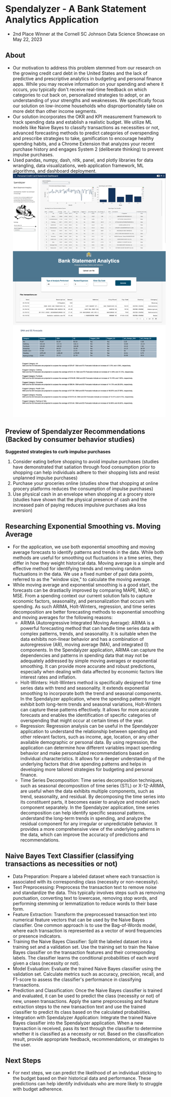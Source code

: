 # Spendalyzer - A Bank Statement Analytics Application
* 2nd Place Winner at the Cornell SC Johnson Data Science Showcase on May 22, 2023

## About
* Our motivation to address this problem stemmed from our research on the growing credit card debt in the United States and the lack of predictive and prescriptive analytics in budgeting and personal finance apps. While you may receive information on your spending and where it occurs, you typically don't receive real-time feedback on which categories to cut back on, personalized strategies to adopt, or an understanding of your strengths and weaknesses. We specifically focus our solution on low-income households who disproportionately take on more debt than other income segments.<br>
* Our solution incorporates the OKR and KPI measurement framework to track spending data and establish a realistic budget. We utilize ML models like Naive Bayes to classify transactions as necessities or not, advanced forecasting methods to predict categories of overspending and prescribe strategies to take, gamification to encourage healthy spending habits, and a Chrome Extension that analyzes your recent purchase history and engages System 2 (deliberate thinking) to prevent impulse purchases.<br>
* Used pandas, numpy, dash, nltk, panel, and plotly libraries for data wrangling, data visualizations, web application framework, ML algorithms, and dashboard deployment.
![Dashboard](/images/dashboard.jpeg)
![Spendalyzer](/images/Spendalyzer.png)
![Recommendations](/images/SMA-and-ES-Forecasting.png)

## Preview of Spendalyzer Recommendations (Backed by consumer behavior studies)
**Suggested strategies to curb impulse purchases**
1. Consider eating before shopping to avoid impulse purchases (studies have demonstrated that satiation through food consumption prior to shopping can help individuals adhere to their shopping lists and resist unplanned impulse purchases)
2. Purchase your groceries online (studies show that shopping at online grocery platforms reduces the consumption of impulse purchases)
3. Use physical cash in an envelope when shopping at a grocery store (studies have shown that the physical presence of cash and the increased pain of paying reduces impulsive purchases aka loss aversion)  

## Researching Exponential Smoothing vs. Moving Average
* For the application, we use both exponential smoothing and moving average forecasts to identify patterns and trends in the data. While both methods are useful for smoothing out fluctuations in a time series, they differ in how they weight historical data. Moving average is a simple and effective method for identifying trends and removing random fluctuations in the data. We use a fixed number of past data points, referred to as the "window size," to calculate the moving average.
* While moving average and exponential smoothing is a good start, the forecasts can be drastiaclly improved by comparing MAPE, MAD, or MSE. From a spending context our current solution fails to capture economic factors, seasonality, and personalization that occurs with spending. As such ARIMA, Holt-Winters, regression, and time series decomposition are better forecasting methods to exponential smoothing and moving averages for the following reasons:
  * ARIMA (Autoregressive Integrated Moving Average): ARIMA is a powerful forecasting method that can handle time series data with complex patterns, trends, and seasonality. It is suitable when the data exhibits non-linear behavior and has a combination of autoregressive (AR), moving average (MA), and integrated (I) components. In the Spendalyzer application, ARIMA can capture the dependencies and patterns in spending data that may not be adequately addressed by simple moving averages or exponential smoothing. It can provide more accurate and robust predictions, especially when dealing with data affected by economic factors like interest rates and inflation.
  * Holt-Winters: Holt-Winters method is specifically designed for time series data with trend and seasonality. It extends exponential smoothing to incorporate both the trend and seasonal components. In the Spendalyzer application, where the spending patterns might exhibit both long-term trends and seasonal variations, Holt-Winters can capture these patterns effectively. It allows for more accurate forecasts and enables the identification of specific categories of overspending that might occur at certain times of the year.
  * Regression: Regression analysis can be useful in the Spendalyzer application to understand the relationship between spending and other relevant factors, such as income, age, location, or any other available demographic or personal data. By using regression, the application can determine how different variables impact spending behavior and make personalized recommendations based on individual characteristics. It allows for a deeper understanding of the underlying factors that drive spending patterns and helps in developing more tailored strategies for budgeting and personal finance.
  * Time Series Decomposition: Time series decomposition techniques, such as seasonal decomposition of time series (STL) or X-12-ARIMA, are useful when the data exhibits multiple components, such as trend, seasonality, and residual. By decomposing the time series into its constituent parts, it becomes easier to analyze and model each component separately. In the Spendalyzer application, time series decomposition can help identify specific seasonal patterns, understand the long-term trends in spending, and analyze the residual component for any irregular or unpredictable behavior. It provides a more comprehensive view of the underlying patterns in the data, which can improve the accuracy of predictions and recommendations.

## Naive Bayes Text Classifier (classifying transactions as necessities or not)
* Data Preparation: Prepare a labeled dataset where each transaction is associated with its corresponding class (necessity or non-necessity).
* Text Preprocessing: Preprocess the transaction text to remove noise and standardize the data. This typically involves steps such as removing punctuation, converting text to lowercase, removing stop words, and performing stemming or lemmatization to reduce words to their base form.
* Feature Extraction: Transform the preprocessed transaction text into numerical feature vectors that can be used by the Naive Bayes classifier. One common approach is to use the Bag-of-Words model, where each transaction is represented as a vector of word frequencies or presence indicators.
* Training the Naive Bayes Classifier: Split the labeled dataset into a training set and a validation set. Use the training set to train the Naive Bayes classifier on the transaction features and their corresponding labels. The classifier learns the conditional probabilities of each word given a class (necessity or not).
* Model Evaluation: Evaluate the trained Naive Bayes classifier using the validation set. Calculate metrics such as accuracy, precision, recall, and F1-score to assess the classifier's performance in classifying transactions.
* Prediction and Classification: Once the Naive Bayes classifier is trained and evaluated, it can be used to predict the class (necessity or not) of new, unseen transactions. Apply the same preprocessing and feature extraction steps to the new transaction text and use the trained classifier to predict its class based on the calculated probabilities.
* Integration with Spendalyzer Application: Integrate the trained Naive Bayes classifier into the Spendalyzer application. When a new transaction is received, pass its text through the classifier to determine whether it is classified as a necessity or not. Based on the classification result, provide appropriate feedback, recommendations, or strategies to the user.

## Next Steps
* For next steps, we can predict the likelihood of an individual sticking to the budget based on their historical data and performance. These predictions can help identify individuals who are more likely to struggle with budget adherence.

